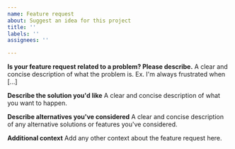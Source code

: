 ```yaml
---
name: Feature request
about: Suggest an idea for this project
title: ''
labels: ''
assignees: ''

---
```


<!-- Please do a quick search of existing issues to make sure that this has not been asked before. -->

**Is your feature request related to a problem? Please describe.**
A clear and concise description of what the problem is. Ex. I'm always frustrated when [...]

**Describe the solution you'd like**
A clear and concise description of what you want to happen.

**Describe alternatives you've considered**
A clear and concise description of any alternative solutions or features you've considered.

**Additional context**
Add any other context about the feature request here.
